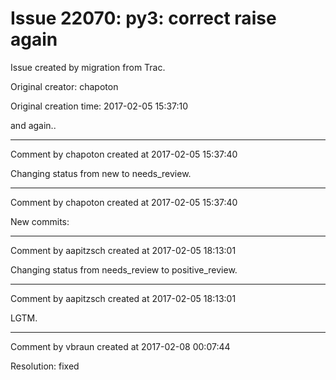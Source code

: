 # Issue 22070: py3: correct raise again

Issue created by migration from Trac.

Original creator: chapoton

Original creation time: 2017-02-05 15:37:10

and again..


---

Comment by chapoton created at 2017-02-05 15:37:40

Changing status from new to needs_review.


---

Comment by chapoton created at 2017-02-05 15:37:40

New commits:


---

Comment by aapitzsch created at 2017-02-05 18:13:01

Changing status from needs_review to positive_review.


---

Comment by aapitzsch created at 2017-02-05 18:13:01

LGTM.


---

Comment by vbraun created at 2017-02-08 00:07:44

Resolution: fixed
